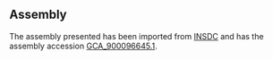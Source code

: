 
Assembly
--------

The assembly presented has been imported from 
[INSDC](http://www.insdc.org) and has the assembly accession
[GCA\_900096645.1](http://www.ebi.ac.uk/ena/data/view/GCA_900096645.1).

